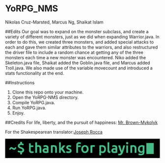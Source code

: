 # YoRPG_NMS
Nikolas Cruz-Marsted, Marcus Ng, Shaikat Islam

##Edits
Our goal was to expand on the monster subclass, and create a variety of different monsters, just as we did when expanding Warrior.java.
In order to do this, we created three monsters, and added special attacks to each and gave them similar attributes to the warriors, and also restructured the driver file to include a random chance at getting any of the three monsters each time a new monster was encountered.
Niko added the Skeleton.java file, Shaikat added the Goblin.java file, and Marcus added Troll.java. We also made use of the variable movecount and introduced a stats functionality at the end.

##Instructions
1. Clone this repo onto your machine.
2. Open the YoRPG-NMS directory.
3. Compile YoRPG.java.
4. Run YoRPG.java.
5. Enjoy.


##Credits
For life, liberty, and the pursuit of happiness: [Mr. Brown-Mykolyk](http://www.stuycs.org/courses/apcs/mykolyk)

For the Shakespearean translator:[Joseph Rocca](http://lingojam.com/shakespearean)

![Alt Text](https://github.com/MarcusNg/YoRPG_NMS/blob/master/Thanks%20for%20playing.gif)


